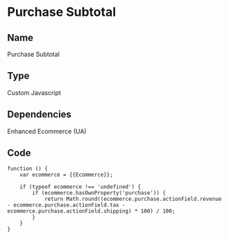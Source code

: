 # Purchase Subtotal

## Name
Purchase Subtotal

## Type
Custom Javascript

## Dependencies
Enhanced Ecommerce (UA)

## Code
    function () {
        var ecommerce = {{Ecommerce}};

        if (typeof ecommerce !== 'undefined') {
            if (ecommerce.hasOwnProperty('purchase')) {
                return Math.round((ecommerce.purchase.actionField.revenue - ecommerce.purchase.actionField.tax - ecommerce.purchase.actionField.shipping) * 100) / 100;
            }
        }
    }
